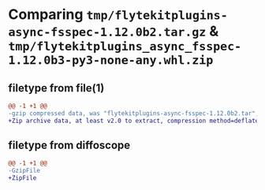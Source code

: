 # Comparing `tmp/flytekitplugins-async-fsspec-1.12.0b2.tar.gz` & `tmp/flytekitplugins_async_fsspec-1.12.0b3-py3-none-any.whl.zip`

## filetype from file(1)

```diff
@@ -1 +1 @@
-gzip compressed data, was "flytekitplugins-async-fsspec-1.12.0b2.tar", last modified: Fri Mar 29 21:24:49 2024, max compression
+Zip archive data, at least v2.0 to extract, compression method=deflate
```

## filetype from diffoscope

```diff
@@ -1 +1 @@
-GzipFile
+ZipFile
```

